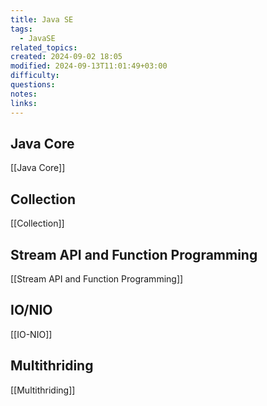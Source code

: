 ```yaml
---
title: Java SE
tags:
  - JavaSE
related_topics: 
created: 2024-09-02 18:05
modified: 2024-09-13T11:01:49+03:00
difficulty: 
questions: 
notes: 
links: 
---
```

## Java Core
[[Java Core]]
## Collection
[[Collection]]
## Stream API and Function Programming
[[Stream API and Function Programming]]
## IO/NIO
[[IO-NIO]]
## Multithriding 
[[Multithriding]]